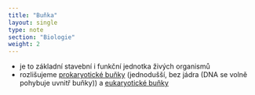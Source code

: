 ```yaml
---
title: "Buňka"
layout: single
type: note
section: "Biologie"
weight: 2
---
```

- je to základní stavební i funkční jednotka živých organismů
- rozlišujeme [prokaryotické buňky](/notes/school/biology/prokaryotic-cell) (jednodušší, bez jádra (DNA se volně pohybuje uvnitř buňky)) a [eukaryotické buňky](/notes/school/biology/eukaryotic-cell)